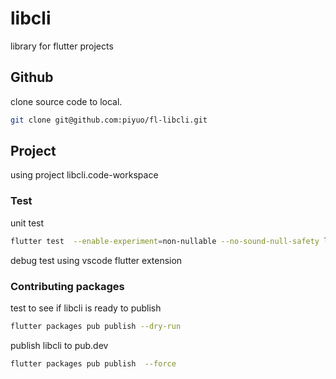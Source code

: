 # libcli

library for flutter projects

## Github

clone source code to local.

```bash
git clone git@github.com:piyuo/fl-libcli.git
```

## Project

using project libcli.code-workspace

### Test

unit test

```bash
flutter test  --enable-experiment=non-nullable --no-sound-null-safety lib
```

debug test using vscode flutter extension

### Contributing packages

test to see if libcli is ready to publish

```bash
flutter packages pub publish --dry-run
```

publish libcli to pub.dev

```bash
flutter packages pub publish  --force
```
